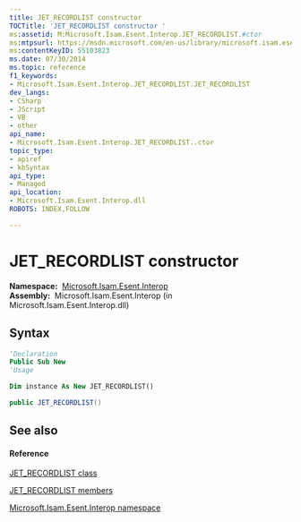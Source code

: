 ```yaml
---
title: JET_RECORDLIST constructor 
TOCTitle: 'JET_RECORDLIST constructor '
ms:assetid: M:Microsoft.Isam.Esent.Interop.JET_RECORDLIST.#ctor
ms:mtpsurl: https://msdn.microsoft.com/en-us/library/microsoft.isam.esent.interop.jet_recordlist.jet_recordlist(v=EXCHG.10)
ms:contentKeyID: 55103823
ms.date: 07/30/2014
ms.topic: reference
f1_keywords:
- Microsoft.Isam.Esent.Interop.JET_RECORDLIST.JET_RECORDLIST
dev_langs:
- CSharp
- JScript
- VB
- other
api_name: 
- Microsoft.Isam.Esent.Interop.JET_RECORDLIST..ctor
topic_type: 
- apiref
- kbSyntax
api_type: 
- Managed
api_location: 
- Microsoft.Isam.Esent.Interop.dll
ROBOTS: INDEX,FOLLOW

---
```


# JET_RECORDLIST constructor

**Namespace:**  [Microsoft.Isam.Esent.Interop](hh596136\(v=exchg.10\).md)  
**Assembly:**  Microsoft.Isam.Esent.Interop (in Microsoft.Isam.Esent.Interop.dll)

## Syntax

``` vb
'Declaration
Public Sub New
'Usage

Dim instance As New JET_RECORDLIST()
```

``` csharp
public JET_RECORDLIST()
```

## See also

#### Reference

[JET_RECORDLIST class](dn335223\(v=exchg.10\).md)

[JET_RECORDLIST members](dn335227\(v=exchg.10\).md)

[Microsoft.Isam.Esent.Interop namespace](hh596136\(v=exchg.10\).md)

